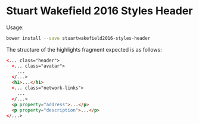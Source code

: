 # Stuart Wakefield 2016 Styles Header

Usage:

```sh
bower install --save stuartwakefield2016-styles-header
```

The structure of the highlights fragment expected is as follows:

```html
<... class="header">
  <... class="avatar">
    ...
  </...>
  <h1>...</h1>
  <... class="network-links">
    ...
  </...>
  <p property="address">...</p>
  <p property="description">...</p>
</...>
```
